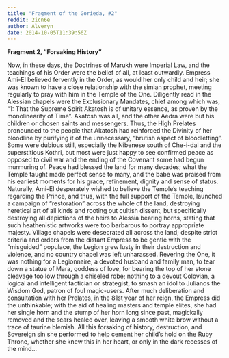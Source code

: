 ```yaml
---
title: "Fragment of the Gorieda, #2"
reddit: 2icn6e
author: Alveryn
date: 2014-10-05T11:39:56Z
---
```


**Fragment 2, “Forsaking History”**



Now, in these days, the Doctrines of Marukh were Imperial Law, and the teachings of his Order were the belief of all, at least outwardly. Empress Ami-El believed fervently in the Order, as would her only child and heir; she was known to have a close relationship with the simian prophet, meeting regularly to pray with him in the Temple of the One. 
Diligently read in the Alessian chapels were the Exclusionary Mandates, chief among which was, “1: That the Supreme Spirit Akatosh is of unitary essence, as proven by the monolinearity of Time”. Akatosh was all, and the other Aedra were but his children or chosen saints and messengers. Thus, the High Prelates pronounced to the people that Akatosh had reinforced the Divinity of her bloodline by purifying it of the unnecessary, “brutish aspect of bloodletting”. Some were dubious still, especially the Nibenese south of Che-i-dal and the superstitious Kothri, but most were just happy to see confirmed peace as opposed to civil war and the ending of the Covenant some had begun murmuring of. Peace had blessed the land for many decades; what the Temple taught made perfect sense to many, and the babe was praised from his earliest moments for his grace, refinement, dignity and sense of status.
    Naturally, Ami-El desperately wished to believe the Temple’s teaching regarding the Prince, and thus, with the full support of the Temple, launched a campaign of “restoration” across the whole of the land, destroying heretical art of all kinds and rooting out cultish dissent, but specifically destroying all depictions of the heirs to Alessia bearing horns, stating that such heathenistic artworks were too barbarous to portray appropriate majesty. Village chapels were desecrated all across the land; despite strict criteria and orders from the distant Empress to be gentle with the “misguided” populace, the Legion grew lusty in their destruction and violence, and no country chapel was left unharassed. Revering the One, it was nothing for a Legionnaire, a devoted husband and family man, to tear down a statue of Mara, goddess of love, for bearing the top of her stone cleavage too low through a chiseled robe; nothing to a devout Colovian, a logical and intelligent tactician or strategist, to smash an idol to Julianos the Wisdom God, patron of foul magic-users. 
After much deliberation and consultation with her Prelates, in the 81st year of her reign, the Empress did the unthinkable; with the aid of healing masters and temple elites, she had her single horn and the stump of her horn long since past, magickally removed and the scars healed over, leaving a smooth white brow without a trace of taurine blemish. All this forsaking of history, destruction, and Sovereign sin she performed to help cement her child’s hold on the Ruby Throne, whether she knew this in her heart, or only in the dark recesses of the mind...
